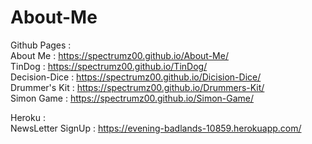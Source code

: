 # About-Me  

Github Pages :    
About Me : https://spectrumz00.github.io/About-Me/  
TinDog : https://spectrumz00.github.io/TinDog/  
Decision-Dice : https://spectrumz00.github.io/Dicision-Dice/  
Drummer's Kit : https://spectrumz00.github.io/Drummers-Kit/  
Simon Game : https://spectrumz00.github.io/Simon-Game/

Heroku :   
NewsLetter SignUp : https://evening-badlands-10859.herokuapp.com/  
